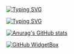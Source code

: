 [![Typing SVG](https://readme-typing-svg.herokuapp.com?font=Fira+Code&weight=500&pause=1000&color=1B8300&repeat=false&width=435&lines=Hi+there%2C+I'm+dimus73+%F0%9F%91%8B)](https://git.io/typing-svg)

[![Typing SVG](https://readme-typing-svg.herokuapp.com?font=Fira+Code&weight=500&duration=500&pause=1000&color=1B8300&multiline=true&repeat=false&width=600&height=200&lines=Now+I'm+learnig+html%2C+css%2C+js%2C+python;Curently+I'm+working+on+my+portfolio+site;You+can+reach+me+by+Telegram%3A+%40DmitryPrigozhin;and+email%3A+prigozhin%40mail.com)](https://git.io/typing-svg)


[![Anurag's GitHub stats](https://github-readme-stats.vercel.app/api?username=Sealinus)](https://github.com/anuraghazra/github-readme-stats)



























[![GitHub WidgetBox](https://github-widgetbox.vercel.app/api/skills?languages=html,css,js,python&tools=git&software=windows,vscode&theme=darkmode&includeNames=true)](https://github.com/Jurredr/github-widgetbox)

